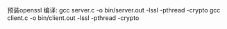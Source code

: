 预装openssl
编译:
gcc server.c -o bin/server.out -lssl -pthread -crypto
gcc client.c -o bin/client.out -lssl -pthread -crypto
